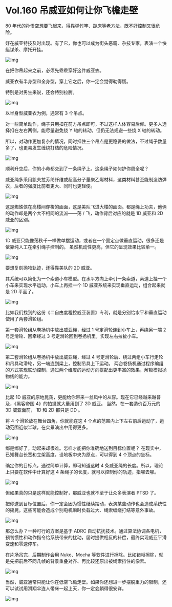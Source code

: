 # Vol.160 吊威亚如何让你飞檐走壁

80 年代的孙悟空想要飞起来，得靠弹竹竿、蹦床等老方法，既不好控制又很危险。

好在威亚特技及时出现。有了它，你也可以成为街头恶霸、杂技专家，表演一个快艇谋杀、摩托开挂。

![img](https://cdn.jsdelivr.net/gh/just-prog/static/img/202108221340051.gif)

在把你吊起来之前，必须先乖乖穿好这件威亚衣。

威亚衣有半身型和全身型，穿上它之后，你一定会觉得勒得慌。

特别是对男生来说，还会特别拉胯。

![img](https://cdn.jsdelivr.net/gh/just-prog/static/img/202108221340424.gif)

以半身型威亚衣为例，通常有 3 个吊点。

对一些简单动作，绳子只用扣在前方吊点即可，不过这样人体容易后仰。更多人选择扣在左右两侧，能尽量避免绕 Y 轴的转动，但仍无法规避一些绕 X 轴的转动。

所以，对动作更加复杂的情况，同时扣住三个吊点是更稳妥的做法，不过绳子数量多了，也更易发生缠绕打结的危险情况。

![img](https://cdn.jsdelivr.net/gh/just-prog/static/img/202108221340651.gif)

顺利升空后，你的小命都交到了一条绳子上。这条绳子如何护你周全呢？

威亚绳多采用凯夫拉芳纶纤维或超高分子量聚乙烯材料，这类材料甚至能制造防弹衣，后者的强度比前者更大、同时也更轻便。

![img](https://cdn.jsdelivr.net/gh/just-prog/static/img/202108221340365.gif)

这是蜘蛛侠在高楼间穿梭的画面，这是美队飞进大楼的画面。都是绳上功夫，他俩的动作却是两个大不相同的流派——荡 / 飞，动作背后对应的就是 1D 威亚和 2D 威亚的区别。

![img](https://cdn.jsdelivr.net/gh/just-prog/static/img/202108221340350.png)

1D 威亚只能像荡秋千一样做单摆运动，或者在一个固定点做垂直运动，很多还是依靠纯人工在牵引绳子控制的。
虽然机动性更高，但它的呈现效果比较单一。

![img](https://cdn.jsdelivr.net/gh/just-prog/static/img/202108221340379.gif)

要想复刻抛物轨迹，还得靠美队的 2D 威亚。

其系统可以简化为一个索道小车模型。在水平方向上牵引一条索道，索道上挂一个小车来实现水平运动，小车上再挂一个 1D 威亚系统来实现垂直运动，组合起来就是 2D 平面了。

![img](https://cdn.jsdelivr.net/gh/just-prog/static/img/202108221340755.gif)

比如我们找到的这份《二自由度程控威亚装置》专利，就是分别给水平和垂直运动使用了两套滑轮组。

第一套滑轮组从卷扬机中放出威亚绳，经过 1 号定滑轮连到小车上，再绕另一端 2 号定滑轮、回牵经过 3 号定滑轮回到卷扬机里，实现左右拉扯小车。

![img](https://cdn.jsdelivr.net/gh/just-prog/static/img/202108221340812.gif)

第二套滑轮组从卷扬机中放出威亚绳，经过 4 号定滑轮后、绕过两组小车行走轮和吊具动滑轮，另一端连到梁上，控制吊具上下运动。
两台卷扬机通过程序编组的方式实现联动控制，通过两个维度的运动方向搭配出更丰富的效果，解锁模拟抛物线的能力。

![img](https://cdn.jsdelivr.net/gh/just-prog/static/img/202108221340185.gif)

比起 1D 威亚的原地晃荡，更能给你带来一丝风中的从容。现在它已经越来越普及，《黑客帝国 4》的拍摄就大量用到了 2D 威亚。
当然，在一套造价百万元的 3D 威亚面前， 1D 和 2D 都只是 DD 。

将 4 个滑轮放在舞台四角，你就能在这 4 个点的范围内上下左右前后运动了，运动范围近似半球，在实景演出中用得更多。

![img](https://cdn.jsdelivr.net/gh/just-prog/static/img/202108221340860.gif)

绑是绑好了，动起来却很难。怎样才能把你准确地送到目标位置呢？
在现实中，已知舞台长宽和立架高度，设地板中央为原点，可以得到 4 个顶点的坐标。

确定你的目标点，通过简单计算，即可知道这时 4 条威亚绳的长度。所以，理论上只要在软件中计算好这 4 条绳子的长度，就可以控制你的轨迹，指哪去哪。

![img](https://cdn.jsdelivr.net/gh/just-prog/static/img/202108221340534.gif)

但如果真的只是这样就能控制好，那威亚也就不至于让众多表演者 PTSD 了。

把你送到目标位置后，你一定会因为惯性继续摆动，表演某些动作也会造成系统性的摇晃。这些可能会造成个别电机瞬时负载过大、绳索缠绕打结等意外事故。

![img](https://cdn.jsdelivr.net/gh/just-prog/static/img/202108221340371.gif)

那怎么办？一种可行的方案是基于 ADRC 自动抗扰技术。通过算法协调各电机，预判惯性和动作指令给系统带来的扰动，届时提供相反的补偿，最终实现威亚平滑变速和零速停车。

在片场吊完，后期制作会用 Nuke、Mocha 等软件进行擦除。比如错帧擦除，就是先把前后不同几帧的背景重叠对齐、再比较还原出被绳索挡住的像素。

![img](https://cdn.jsdelivr.net/gh/just-prog/static/img/202108221340821.gif)

当然，威亚通常只能让你在低空飞檐走壁。如果你还想进一步摆脱重力的限制，还可以试试用滑翔伞连人带床一起上天，你一定会躺得很安详。

![img](https://cdn.jsdelivr.net/gh/just-prog/static/img/202108221340767.gif)
